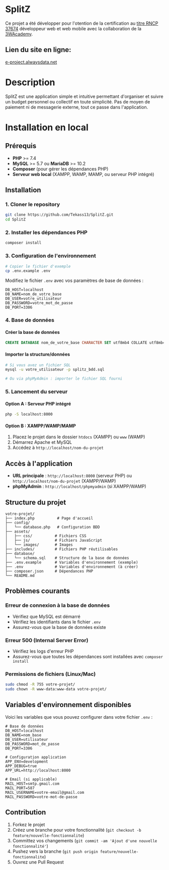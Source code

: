 # SplitZ

Ce projet a été développer pour l'otention de la certification au [titre RNCP 37674](https://www.francecompetences.fr/recherche/rncp/37674/) développeur web et web mobile avec la collaboration de la [3WAcademy](https://3wacademy.fr/).

## Lien du site en ligne:

[e-project.alwaysdata.net](https://e-project.alwaysdata.net)

# Description

SplitZ est une application simple et intuitive permettant d'organiser et suivre un budget personnel ou collectif en toute simplicité.
Pas de moyen de paiement ni de messagerie externe, tout ce passe dans l'application.

# Installation en local

## Prérequis

- **PHP** >= 7.4
- **MySQL** >= 5.7 ou **MariaDB** >= 10.2
- **Composer** (pour gérer les dépendances PHP)
- **Serveur web local** (XAMPP, WAMP, MAMP, ou serveur PHP intégré)

## Installation

### 1. Cloner le repository

```bash
git clone https://github.com/Tekass13/SplitZ.git
cd SplitZ
```

### 2. Installer les dépendances PHP

```bash
composer install
```

### 3. Configuration de l'environnement

```bash
# Copier le fichier d'exemple
cp .env.example .env
```

Modifiez le fichier `.env` avec vos paramètres de base de données :

```env
DB_HOST=localhost
DB_NAME=nom_de_votre_base
DB_USER=votre_utilisateur
DB_PASSWORD=votre_mot_de_passe
DB_PORT=3306
```

### 4. Base de données

#### Créer la base de données

```sql
CREATE DATABASE nom_de_votre_base CHARACTER SET utf8mb4 COLLATE utf8mb4_unicode_ci;
```

#### Importer la structure/données

```bash
# Si vous avez un fichier SQL
mysql -u votre_utilisateur -p splitz_bdd.sql

# Ou via phpMyAdmin : importer le fichier SQL fourni
```

### 5. Lancement du serveur

#### Option A : Serveur PHP intégré

```bash
php -S localhost:8000
```

#### Option B : XAMPP/WAMP/MAMP

1. Placez le projet dans le dossier `htdocs` (XAMPP) ou `www` (WAMP)
2. Démarrez Apache et MySQL
3. Accédez à `http://localhost/nom-du-projet`

## Accès à l'application

- **URL principale** : `http://localhost:8000` (serveur PHP) ou `http://localhost/nom-du-projet` (XAMPP/WAMP)
- **phpMyAdmin** : `http://localhost/phpmyadmin` (si XAMPP/WAMP)

## Structure du projet

```
votre-projet/
├── index.php          # Page d'accueil
├── config/
│   └── database.php   # Configuration BDD
├── assets/
│   ├── css/          # Fichiers CSS
│   ├── js/           # Fichiers JavaScript
│   └── images/       # Images
├── includes/         # Fichiers PHP réutilisables
├── database/
│   └── schema.sql    # Structure de la base de données
├── .env.example      # Variables d'environnement (exemple)
├── .env              # Variables d'environnement (à créer)
├── composer.json     # Dépendances PHP
└── README.md
```

## Problèmes courants

### Erreur de connexion à la base de données

- Vérifiez que MySQL est démarré
- Vérifiez les identifiants dans le fichier `.env`
- Assurez-vous que la base de données existe

### Erreur 500 (Internal Server Error)

- Vérifiez les logs d'erreur PHP
- Assurez-vous que toutes les dépendances sont installées avec `composer install`

### Permissions de fichiers (Linux/Mac)

```bash
sudo chmod -R 755 votre-projet/
sudo chown -R www-data:www-data votre-projet/
```

## Variables d'environnement disponibles

Voici les variables que vous pouvez configurer dans votre fichier `.env` :

```env
# Base de données
DB_HOST=localhost
DB_NAME=nom_base
DB_USER=utilisateur
DB_PASSWORD=mot_de_passe
DB_PORT=3306

# Configuration application
APP_ENV=development
APP_DEBUG=true
APP_URL=http://localhost:8000

# Email (si applicable)
MAIL_HOST=smtp.gmail.com
MAIL_PORT=587
MAIL_USERNAME=votre-email@gmail.com
MAIL_PASSWORD=votre-mot-de-passe
```

## Contribution

1. Forkez le projet
2. Créez une branche pour votre fonctionnalité (`git checkout -b feature/nouvelle-fonctionnalite`)
3. Committez vos changements (`git commit -am 'Ajout d'une nouvelle fonctionnalité'`)
4. Pushez vers la branche (`git push origin feature/nouvelle-fonctionnalite`)
5. Ouvrez une Pull Request

